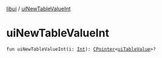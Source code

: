 [libui](index.md) / [uiNewTableValueInt](./ui-new-table-value-int.md)

# uiNewTableValueInt

`fun uiNewTableValueInt(i: `[`Int`](https://kotlinlang.org/api/latest/jvm/stdlib/kotlin/-int/index.html)`): `[`CPointer`](../kotlinx.cinterop/-c-pointer/index.md)`<`[`uiTableValue`](ui-table-value.md)`>?`